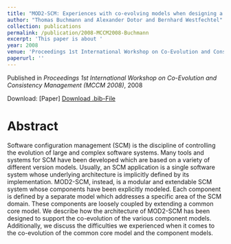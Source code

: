 ```yaml
---
title: "MOD2-SCM: Experiences with co-evolving models when designing a modular SCM system"
author: "Thomas Buchmann and Alexander Dotor and Bernhard Westfechtel"
collection: publications
permalink: /publication/2008-MCCM2008-Buchmann
excerpt: 'This paper is about '
year: 2008
venue: 'Proceedings 1st International Workshop on Co-Evolution and Consistency Management (MCCM 2008)'
paperurl: ''
---
```


Published in *Proceedings 1st International Workshop on Co-Evolution and Consistency Management (MCCM 2008)*, 2008

Download: [Paper]
[Download .bib-File](https://tbuchmann.github.io/files/MCCM2008-Buchmann.bib)

Abstract
=====

Software configuration management (SCM) is the discipline of controlling the evolution of large and complex software systems. Many tools and systems for SCM have been developed which are based on a variety of different version models. Usually, an SCM application is a single software system whose underlying architecture is implicitly defined by its implementation. MOD2-SCM, instead, is a modular and extendable SCM system whose components have been explicitly modeled. Each component is defined by a separate model which addresses a specific area of the SCM domain. These components are loosely coupled by extending a common core model. We describe how the architecture of MOD2-SCM has been designed to support the co-evolution of the various component models. Additionally, we discuss the difficulties we experienced when it comes to the co-evolution of the common core model and the component models.